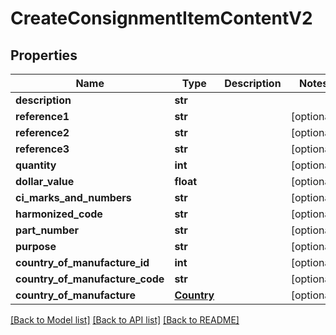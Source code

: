 # CreateConsignmentItemContentV2

## Properties
Name | Type | Description | Notes
------------ | ------------- | ------------- | -------------
**description** | **str** |  | 
**reference1** | **str** |  | [optional] 
**reference2** | **str** |  | [optional] 
**reference3** | **str** |  | [optional] 
**quantity** | **int** |  | [optional] 
**dollar_value** | **float** |  | [optional] 
**ci_marks_and_numbers** | **str** |  | [optional] 
**harmonized_code** | **str** |  | [optional] 
**part_number** | **str** |  | [optional] 
**purpose** | **str** |  | [optional] 
**country_of_manufacture_id** | **int** |  | [optional] 
**country_of_manufacture_code** | **str** |  | [optional] 
**country_of_manufacture** | [**Country**](Country.md) |  | [optional] 

[[Back to Model list]](../README.md#documentation-for-models) [[Back to API list]](../README.md#documentation-for-api-endpoints) [[Back to README]](../README.md)


